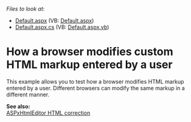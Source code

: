 <!-- default file list -->
*Files to look at*:

* [Default.aspx](./CS/Default.aspx) (VB: [Default.aspx](./VB/Default.aspx))
* [Default.aspx.cs](./CS/Default.aspx.cs) (VB: [Default.aspx.vb](./VB/Default.aspx.vb))
<!-- default file list end -->
# How a browser modifies custom HTML markup entered by a user


<p>This example allows you to test how a browser modifies HTML markup entered by a user. Different browsers can modify the same markup in a different manner.</p><p><strong>See also:<br />
</strong><a href="https://www.devexpress.com/Support/Center/p/KA20012">ASPxHtmlEditor HTML correction</a></p>

<br/>


